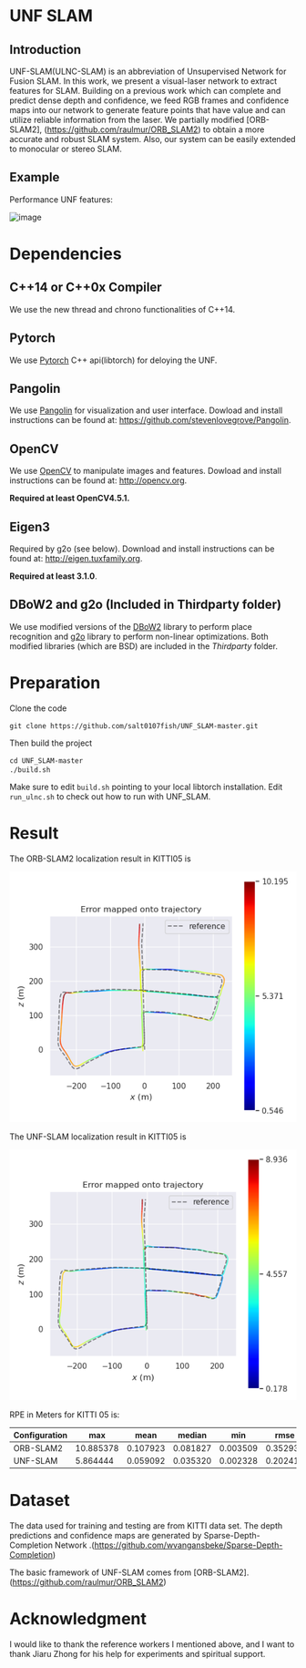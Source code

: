 # UNF SLAM

## Introduction
UNF-SLAM(ULNC-SLAM) is an abbreviation of Unsupervised Network for Fusion SLAM. In this work, we present a visual-laser network to extract features for SLAM. Building on a previous work which can complete and predict dense depth and confidence, we feed RGB frames and confidence maps into our network to generate feature points that have value and can utilize reliable information from the laser. We partially modified [ORB-SLAM2], (https://github.com/raulmur/ORB_SLAM2) to obtain a more accurate and robust SLAM system. Also, our system can be easily extended to monocular or stereo SLAM.

## Example
Performance UNF features:

![image](pic/ulnc.gif)

# Dependencies

## C++14 or C++0x Compiler
We use the new thread and chrono functionalities of C++14.

## Pytorch
We use [Pytorch](https://github.com/pytorch/pytorch) C++ api(libtorch) for deloying the UNF. 

## Pangolin
We use [Pangolin](https://github.com/stevenlovegrove/Pangolin) for visualization and user interface. Dowload and install instructions can be found at: https://github.com/stevenlovegrove/Pangolin.

## OpenCV
We use [OpenCV](http://opencv.org) to manipulate images and features. Dowload and install instructions can be found at: http://opencv.org. 

**Required at least OpenCV4.5.1.**

## Eigen3
Required by g2o (see below). Download and install instructions can be found at: http://eigen.tuxfamily.org. 

**Required at least 3.1.0**.

## DBoW2 and g2o (Included in Thirdparty folder)
We use modified versions of the [DBoW2](https://github.com/dorian3d/DBoW2) library to perform place recognition and [g2o](https://github.com/RainerKuemmerle/g2o) library to perform non-linear optimizations. Both modified libraries (which are BSD) are included in the *Thirdparty* folder.

# Preparation
Clone the code
```
git clone https://github.com/salt0107fish/UNF_SLAM-master.git
```
Then build the project 
```
cd UNF_SLAM-master
./build.sh
```
Make sure to edit `build.sh` pointing to your local libtorch installation. Edit `run_ulnc.sh` to check out how to run with UNF_SLAM.

# Result
The ORB-SLAM2 localization result in KITTI05 is

![image](pic/orb.png)

The UNF-SLAM localization result in KITTI05 is

![image](pic/ulnc.png)

RPE in Meters for KITTI 05 is:

  Configuration | max  | mean | median | min | rmse | sse | std
 --------------- | ----- | ------  | ------ | ------ | ------ | ------ | ------
 ORB-SLAM2  | 10.885378 | 0.107923 | 0.081827 | 0.003509 | 0.352939 | 134.779983 | 0.336033 
 UNF-SLAM  | 5.864444 | 0.059092 | 0.035320 | 0.002328 | 0.202411 | 74.852742 | 0.193593   

# Dataset

The data used for training and testing are from KITTI data set. The depth predictions and confidence maps are generated by Sparse-Depth-Completion Network .(https://github.com/wvangansbeke/Sparse-Depth-Completion)

The basic framework of UNF-SLAM comes from [ORB-SLAM2]. (https://github.com/raulmur/ORB_SLAM2)

# Acknowledgment

I would like to thank the reference workers I mentioned above, and I want to thank Jiaru Zhong for his help for experiments and spiritual support.
